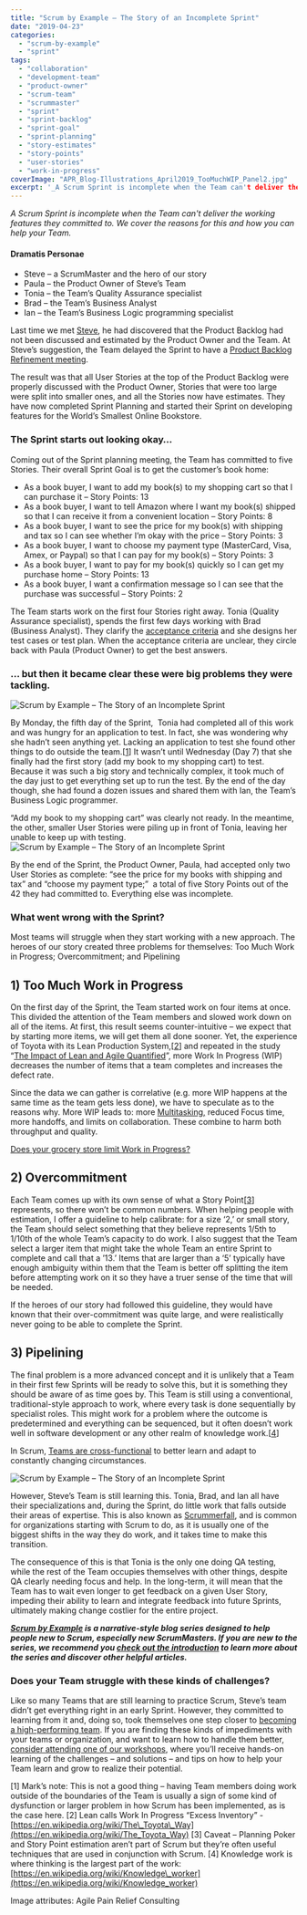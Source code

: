 ```yaml
---
title: "Scrum by Example – The Story of an Incomplete Sprint"
date: "2019-04-23"
categories: 
  - "scrum-by-example"
  - "sprint"
tags: 
  - "collaboration"
  - "development-team"
  - "product-owner"
  - "scrum-team"
  - "scrummaster"
  - "sprint"
  - "sprint-backlog"
  - "sprint-goal"
  - "sprint-planning"
  - "story-estimates"
  - "story-points"
  - "user-stories"
  - "work-in-progress"
coverImage: "APR_Blog-Illustrations_April2019_TooMuchWIP_Panel2.jpg"
excerpt: '_A Scrum Sprint is incomplete when the Team can't deliver the working features they'
---
```


_A Scrum Sprint is incomplete when the Team can't deliver the working features they committed to. We cover the reasons for this and how you can help your Team._

#### Dramatis Personae

- Steve – a ScrumMaster and the hero of our story
- Paula – the Product Owner of Steve’s Team
- Tonia – the Team’s Quality Assurance specialist
- Brad – the Team’s Business Analyst
- Ian – the Team’s Business Logic programming specialist

Last time we met [Steve](/blog/scrum-by-example.html), he had discovered that the Product Backlog had not been discussed and estimated by the Product Owner and the Team. At Steve’s suggestion, the Team delayed the Sprint to have a [Product Backlog Refinement meeting](/blog/scrum-product-backlog-refinement.html).

The result was that all User Stories at the top of the Product Backlog were properly discussed with the Product Owner, Stories that were too large were split into smaller ones, and all the Stories now have estimates. They have now completed Sprint Planning and started their Sprint on developing features for the World’s Smallest Online Bookstore.

### The Sprint starts out looking okay…

Coming out of the Sprint planning meeting, the Team has committed to five Stories. Their overall Sprint Goal is to get the customer’s book home:

- As a book buyer, I want to add my book(s) to my shopping cart so that I can purchase it – Story Points: 13
- As a book buyer, I want to tell Amazon where I want my book(s) shipped so that I can receive it from a convenient location – Story Points: 8
- As a book buyer, I want to see the price for my book(s) with shipping and tax so I can see whether I’m okay with the price – Story Points: 3
- As a book buyer, I want to choose my payment type (MasterCard, Visa, Amex, or Paypal) so that I can pay for my book(s) – Story Points: 3
- As a book buyer, I want to pay for my book(s) quickly so I can get my purchase home – Story Points: 13
- As a book buyer, I want a confirmation message so I can see that the purchase was successful – Story Points: 2

The Team starts work on the first four Stories right away. Tonia (Quality Assurance specialist), spends the first few days working with Brad (Business Analyst). They clarify the [acceptance criteria](/blog/definition-of-done-user-stories-acceptance-criteria.html) and she designs her test cases or test plan. When the acceptance criteria are unclear, they circle back with Paula (Product Owner) to get the best answers.

### ... but then it became clear these were big problems they were tackling.

![Scrum by Example – The Story of an Incomplete Sprint](src/content/blog/scrum-by-example-the-story-of-an-incomplete-sprint/images/APR_Blog-Illustrations_April2019_TooMuchWIP_Panel1-1024x607.jpg)

By Monday, the fifth day of the Sprint,  Tonia had completed all of this work and was hungry for an application to test. In fact, she was wondering why she hadn’t seen anything yet. Lacking an application to test she found other things to do outside the team.\[[1](#footnotes)\] It wasn’t until Wednesday (Day 7) that she finally had the first story (add my book to my shopping cart) to test. Because it was such a big story and technically complex, it took much of the day just to get everything set up to run the test. By the end of the day though, she had found a dozen issues and shared them with Ian, the Team’s Business Logic programmer.

“Add my book to my shopping cart” was clearly not ready. In the meantime, the other, smaller User Stories were piling up in front of Tonia, leaving her unable to keep up with testing.![Scrum by Example – The Story of an Incomplete Sprint](src/content/blog/scrum-by-example-the-story-of-an-incomplete-sprint/images/APR_Blog-Illustrations_April2019_TooMuchWIP_Panel2-1024x607.jpg)

By the end of the Sprint, the Product Owner, Paula, had accepted only two User Stories as complete: “see the price for my books with shipping and tax” and “choose my payment type;”  a total of five Story Points out of the 42 they had committed to. Everything else was incomplete.

### What went wrong with the Sprint?

Most teams will struggle when they start working with a new approach. The heroes of our story created three problems for themselves: Too Much Work in Progress; Overcommitment; and Pipelining

## 1) Too Much Work in Progress

On the first day of the Sprint, the Team started work on four items at once. This divided the attention of the Team members and slowed work down on all of the items. At first, this result seems counter-intuitive – we expect that by starting more items, we will get them all done sooner. Yet, the experience of Toyota with its Lean Production System,\[[2](#footnotes)\] and repeated in the study “[The Impact of Lean and Agile Quantified](https://www.infoq.com/presentations/agile-quantify/)”, more Work In Progress (WIP) decreases the number of items that a team completes and increases the defect rate.

Since the data we can gather is correlative (e.g. more WIP happens at the same time as the team gets less done), we have to speculate as to the reasons why. More WIP leads to: more [Multitasking,](/scrummaster-resources-and-references#multi-tasking-and-interruptions) reduced Focus time, more handoffs, and limits on collaboration. These combine to harm both throughput and quality.

[Does your grocery store limit Work in Progress?](/blog/does-your-grocery-store-limit-work-in-progress.html)

## 2) Overcommitment

Each Team comes up with its own sense of what a Story Point\[[3](#footnotes)\] represents, so there won’t be common numbers. When helping people with estimation, I offer a guideline to help calibrate: for a size ‘2,’ or small story, the Team should select something that they believe represents 1/5th to 1/10th of the whole Team’s capacity to do work. I also suggest that the Team select a larger item that might take the whole Team an entire Sprint to complete and call that a ’13.’ Items that are larger than a ‘5’ typically have enough ambiguity within them that the Team is better off splitting the item before attempting work on it so they have a truer sense of the time that will be needed.

If the heroes of our story had followed this guideline, they would have known that their over-commitment was quite large, and were realistically never going to be able to complete the Sprint.

## 3) Pipelining

The final problem is a more advanced concept and it is unlikely that a Team in their first few Sprints will be ready to solve this, but it is something they should be aware of as time goes by. This Team is still using a conventional, traditional-style approach to work, where every task is done sequentially by specialist roles. This might work for a problem where the outcome is predetermined and everything can be sequenced, but it often doesn’t work well in software development or any other realm of knowledge work.\[[4](#footnotes)\]

In Scrum, [Teams are cross-functional](/blog/how-to-cross-skill-and-grow-t-shaped-team-members.html) to better learn and adapt to constantly changing circumstances.

![Scrum by Example – The Story of an Incomplete Sprint](src/content/blog/scrum-by-example-the-story-of-an-incomplete-sprint/images/APR_Blog-Illustrations_April2019_TooMuchWIP_Panel3-1024x607.jpg)

However, Steve’s Team is still learning this. Tonia, Brad, and Ian all have their specializations and, during the Sprint, do little work that falls outside their areas of expertise. This is also known as [Scrummerfall](/blog/scrummaster-tales-cascades-team-discover-scrummerfall.html), and is common for organizations starting with Scrum to do, as it is usually one of the biggest shifts in the way they do work, and it takes time to make this transition.

The consequence of this is that Tonia is the only one doing QA testing, while the rest of the Team occupies themselves with other things, despite QA clearly needing focus and help. In the long-term, it will mean that the Team has to wait even longer to get feedback on a given User Story, impeding their ability to learn and integrate feedback into future Sprints, ultimately making change costlier for the entire project.

_**[Scrum by Example](/blog/category/scrum-by-example) is a narrative-style blog series designed to help people new to Scrum, especially new ScrumMasters. If you are new to the series, we recommend you [check out the introduction](/blog/scrum-by-example.html) to learn more about the series and discover other helpful articles.**_

### Does your Team struggle with these kinds of challenges?

Like so many Teams that are still learning to practice Scrum, Steve’s team didn’t get everything right in an early Sprint. However, they committed to learning from it and, doing so, took themselves one step closer to [becoming a high-performing team](/high-performance-teams). If you are finding these kinds of impediments with your teams or organization, and want to learn how to handle them better, [consider attending one of our workshops](/certified-scrum-agile-training), where you’ll receive hands-on learning of the challenges – and solutions – and tips on how to help your Team learn and grow to realize their potential.

\[1\] Mark’s note: This is not a good thing – having Team members doing work outside of the boundaries of the Team is usually a sign of some kind of dysfunction or larger problem in how Scrum has been implemented, as is the case here. \[2\] Lean calls Work In Progress “Excess Inventory” - [https://en.wikipedia.org/wiki/The\_Toyota\_Way](https://en.wikipedia.org/wiki/The_Toyota_Way) \[3\] Caveat – Planning Poker and Story Point estimation aren’t part of Scrum but they’re often useful techniques that are used in conjunction with Scrum. \[4\] Knowledge work is where thinking is the largest part of the work: [https://en.wikipedia.org/wiki/Knowledge\_worker](https://en.wikipedia.org/wiki/Knowledge_worker)

Image attributes: Agile Pain Relief Consulting
